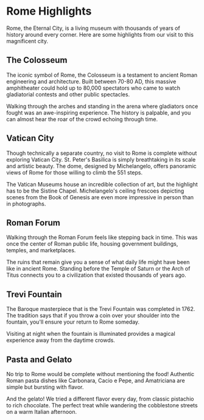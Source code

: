 # Rome Highlights

Rome, the Eternal City, is a living museum with thousands of years of history around every corner. Here are some highlights from our visit to this magnificent city.

## The Colosseum

The iconic symbol of Rome, the Colosseum is a testament to ancient Roman engineering and architecture. Built between 70-80 AD, this massive amphitheater could hold up to 80,000 spectators who came to watch gladiatorial contests and other public spectacles.

Walking through the arches and standing in the arena where gladiators once fought was an awe-inspiring experience. The history is palpable, and you can almost hear the roar of the crowd echoing through time.

## Vatican City

Though technically a separate country, no visit to Rome is complete without exploring Vatican City. St. Peter's Basilica is simply breathtaking in its scale and artistic beauty. The dome, designed by Michelangelo, offers panoramic views of Rome for those willing to climb the 551 steps.

The Vatican Museums house an incredible collection of art, but the highlight has to be the Sistine Chapel. Michelangelo's ceiling frescoes depicting scenes from the Book of Genesis are even more impressive in person than in photographs.

## Roman Forum

Walking through the Roman Forum feels like stepping back in time. This was once the center of Roman public life, housing government buildings, temples, and marketplaces.

The ruins that remain give you a sense of what daily life might have been like in ancient Rome. Standing before the Temple of Saturn or the Arch of Titus connects you to a civilization that existed thousands of years ago.

## Trevi Fountain

The Baroque masterpiece that is the Trevi Fountain was completed in 1762. The tradition says that if you throw a coin over your shoulder into the fountain, you'll ensure your return to Rome someday.

Visiting at night when the fountain is illuminated provides a magical experience away from the daytime crowds.

## Pasta and Gelato

No trip to Rome would be complete without mentioning the food! Authentic Roman pasta dishes like Carbonara, Cacio e Pepe, and Amatriciana are simple but bursting with flavor.

And the gelato! We tried a different flavor every day, from classic pistachio to rich chocolate. The perfect treat while wandering the cobblestone streets on a warm Italian afternoon. 